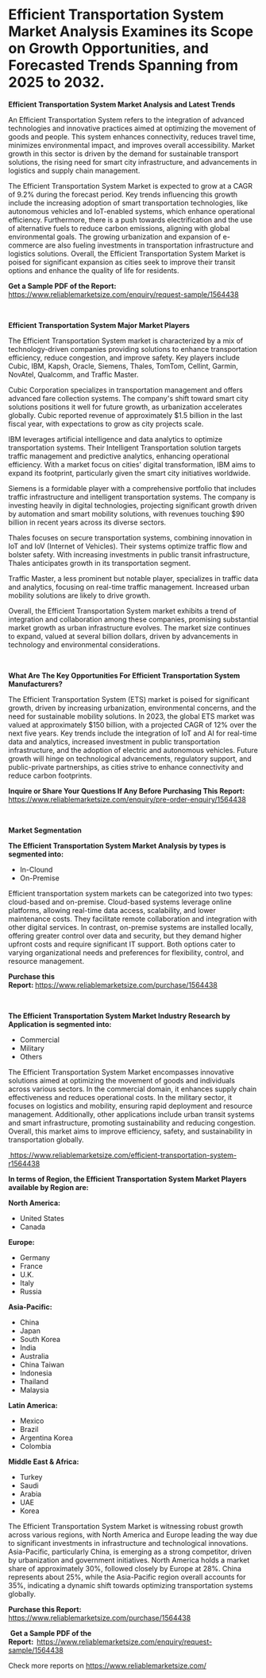 <p><h1>Efficient Transportation System Market Analysis Examines its Scope on Growth Opportunities, and Forecasted Trends Spanning from 2025 to 2032.</h1></p><p><strong>Efficient Transportation System Market Analysis and Latest Trends</strong></p>
<p><p>An Efficient Transportation System refers to the integration of advanced technologies and innovative practices aimed at optimizing the movement of goods and people. This system enhances connectivity, reduces travel time, minimizes environmental impact, and improves overall accessibility. Market growth in this sector is driven by the demand for sustainable transport solutions, the rising need for smart city infrastructure, and advancements in logistics and supply chain management. </p><p>The Efficient Transportation System Market is expected to grow at a CAGR of 9.2% during the forecast period. Key trends influencing this growth include the increasing adoption of smart transportation technologies, like autonomous vehicles and IoT-enabled systems, which enhance operational efficiency. Furthermore, there is a push towards electrification and the use of alternative fuels to reduce carbon emissions, aligning with global environmental goals. The growing urbanization and expansion of e-commerce are also fueling investments in transportation infrastructure and logistics solutions. Overall, the Efficient Transportation System Market is poised for significant expansion as cities seek to improve their transit options and enhance the quality of life for residents.</p></p>
<p><strong>Get a Sample PDF of the Report:&nbsp;</strong> <a href="https://www.reliablemarketsize.com/enquiry/request-sample/1564438?utm_campaign=2640&utm_medium=2&utm_source=Github&utm_content=ia&utm_term=30032025&utm_id=efficient-transportation-system">https://www.reliablemarketsize.com/enquiry/request-sample/1564438</a></p>
<p>&nbsp;</p>
<p><strong>Efficient Transportation System Major Market Players</strong></p>
<p><p>The Efficient Transportation System market is characterized by a mix of technology-driven companies providing solutions to enhance transportation efficiency, reduce congestion, and improve safety. Key players include Cubic, IBM, Kapsh, Oracle, Siemens, Thales, TomTom, Cellint, Garmin, NovAtel, Qualcomm, and Traffic Master.</p><p>Cubic Corporation specializes in transportation management and offers advanced fare collection systems. The company's shift toward smart city solutions positions it well for future growth, as urbanization accelerates globally. Cubic reported revenue of approximately $1.5 billion in the last fiscal year, with expectations to grow as city projects scale.</p><p>IBM leverages artificial intelligence and data analytics to optimize transportation systems. Their Intelligent Transportation solution targets traffic management and predictive analytics, enhancing operational efficiency. With a market focus on cities' digital transformation, IBM aims to expand its footprint, particularly given the smart city initiatives worldwide.</p><p>Siemens is a formidable player with a comprehensive portfolio that includes traffic infrastructure and intelligent transportation systems. The company is investing heavily in digital technologies, projecting significant growth driven by automation and smart mobility solutions, with revenues touching $90 billion in recent years across its diverse sectors.</p><p>Thales focuses on secure transportation systems, combining innovation in IoT and IoV (Internet of Vehicles). Their systems optimize traffic flow and bolster safety. With increasing investments in public transit infrastructure, Thales anticipates growth in its transportation segment.</p><p>Traffic Master, a less prominent but notable player, specializes in traffic data and analytics, focusing on real-time traffic management. Increased urban mobility solutions are likely to drive growth.</p><p>Overall, the Efficient Transportation System market exhibits a trend of integration and collaboration among these companies, promising substantial market growth as urban infrastructure evolves. The market size continues to expand, valued at several billion dollars, driven by advancements in technology and environmental considerations.</p></p>
<p>&nbsp;</p>
<p><strong>What Are The Key Opportunities For Efficient Transportation System Manufacturers?</strong></p>
<p><p>The Efficient Transportation System (ETS) market is poised for significant growth, driven by increasing urbanization, environmental concerns, and the need for sustainable mobility solutions. In 2023, the global ETS market was valued at approximately $150 billion, with a projected CAGR of 12% over the next five years. Key trends include the integration of IoT and AI for real-time data and analytics, increased investment in public transportation infrastructure, and the adoption of electric and autonomous vehicles. Future growth will hinge on technological advancements, regulatory support, and public-private partnerships, as cities strive to enhance connectivity and reduce carbon footprints.</p></p>
<p><strong>Inquire or Share Your Questions If Any Before Purchasing This Report:</strong> <a href="https://www.reliablemarketsize.com/enquiry/pre-order-enquiry/1564438?utm_campaign=2640&utm_medium=2&utm_source=Github&utm_content=ia&utm_term=30032025&utm_id=efficient-transportation-system">https://www.reliablemarketsize.com/enquiry/pre-order-enquiry/1564438</a></p>
<p>&nbsp;</p>
<p><strong>Market Segmentation</strong></p>
<p><strong>The Efficient Transportation System Market Analysis by types is segmented into:</strong></p>
<p><ul><li>In-Clound</li><li>On-Premise</li></ul></p>
<p><p>Efficient transportation system markets can be categorized into two types: cloud-based and on-premise. Cloud-based systems leverage online platforms, allowing real-time data access, scalability, and lower maintenance costs. They facilitate remote collaboration and integration with other digital services. In contrast, on-premise systems are installed locally, offering greater control over data and security, but they demand higher upfront costs and require significant IT support. Both options cater to varying organizational needs and preferences for flexibility, control, and resource management.</p></p>
<p><strong>Purchase this Report:&nbsp;</strong><a href="https://www.reliablemarketsize.com/purchase/1564438?utm_campaign=2640&utm_medium=2&utm_source=Github&utm_content=ia&utm_term=30032025&utm_id=efficient-transportation-system">https://www.reliablemarketsize.com/purchase/1564438</a></p>
<p>&nbsp;</p>
<p><strong>The Efficient Transportation System Market Industry Research by Application is segmented into:</strong></p>
<p><ul><li>Commercial</li><li>Military</li><li>Others</li></ul></p>
<p><p>The Efficient Transportation System Market encompasses innovative solutions aimed at optimizing the movement of goods and individuals across various sectors. In the commercial domain, it enhances supply chain effectiveness and reduces operational costs. In the military sector, it focuses on logistics and mobility, ensuring rapid deployment and resource management. Additionally, other applications include urban transit systems and smart infrastructure, promoting sustainability and reducing congestion. Overall, this market aims to improve efficiency, safety, and sustainability in transportation globally.</p></p>
<p><a href="https://www.reliablemarketsize.com/efficient-transportation-system-r1564438?utm_campaign=2640&utm_medium=2&utm_source=Github&utm_content=ia&utm_term=30032025&utm_id=efficient-transportation-system">&nbsp;https://www.reliablemarketsize.com/efficient-transportation-system-r1564438</a></p>
<p><strong>In terms of Region, the Efficient Transportation System Market Players available by Region are:</strong></p>
<p>
    <p> <strong> North America: </strong>
        <ul>
            <li>United States</li>
            <li>Canada</li>
        </ul>
        </p> 
    <p> <strong> Europe: </strong>
        <ul>
            <li>Germany</li>
            <li>France</li>
            <li>U.K.</li>
            <li>Italy</li>
            <li>Russia</li>
        </ul>
        </p> 
    <p> <strong> Asia-Pacific: </strong>
        <ul>
            <li>China</li>
            <li>Japan</li>
            <li>South Korea</li>
            <li>India</li>
            <li>Australia</li>
            <li>China Taiwan</li>
            <li>Indonesia</li>
            <li>Thailand</li>
            <li>Malaysia</li>
        </ul>
        </p> 
    <p> <strong> Latin America: </strong>
        <ul>
            <li>Mexico</li>
            <li>Brazil</li>
            <li>Argentina Korea</li>
            <li>Colombia</li>
        </ul>
        </p> 
    <p> <strong> Middle East & Africa: </strong>
        <ul>
            <li>Turkey</li>
            <li>Saudi</li>
            <li>Arabia</li>
            <li>UAE</li>
            <li>Korea</li>
        </ul>
    </p>
    </p>
<p><p>The Efficient Transportation System Market is witnessing robust growth across various regions, with North America and Europe leading the way due to significant investments in infrastructure and technological innovations. Asia-Pacific, particularly China, is emerging as a strong competitor, driven by urbanization and government initiatives. North America holds a market share of approximately 30%, followed closely by Europe at 28%. China represents about 25%, while the Asia-Pacific region overall accounts for 35%, indicating a dynamic shift towards optimizing transportation systems globally.</p></p>
<p><strong>Purchase this Report: </strong><a href="https://www.reliablemarketsize.com/purchase/1564438?utm_campaign=2640&utm_medium=2&utm_source=Github&utm_content=ia&utm_term=30032025&utm_id=efficient-transportation-system">https://www.reliablemarketsize.com/purchase/1564438</a></p>
<p>&nbsp;<strong>Get a Sample PDF of the Report:&nbsp;&nbsp;</strong><a href="https://www.reliablemarketsize.com/enquiry/request-sample/1564438?utm_campaign=2640&utm_medium=2&utm_source=Github&utm_content=ia&utm_term=30032025&utm_id=efficient-transportation-system">https://www.reliablemarketsize.com/enquiry/request-sample/1564438</a></p>
<p><strong></strong></p>
<p>Check more reports on <a href="https://www.reliablemarketsize.com/?utm_campaign=2640&utm_medium=2&utm_source=Github&utm_content=ia&utm_term=30032025&utm_id=efficient-transportation-system">https://www.reliablemarketsize.com/</a></p>